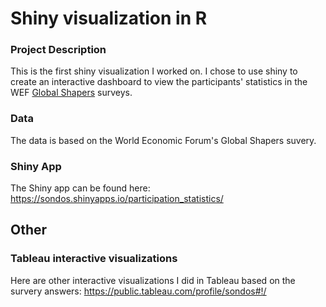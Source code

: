 # Shiny visualization in R

### Project Description

This is the first shiny visualization I worked on. 
I chose to use shiny to create an interactive dashboard to view the participants' statistics in the WEF [Global Shapers](https://www.globalshapers.org/)
 surveys.


### Data
The data is based on the World Economic Forum's Global Shapers suvery. 

### Shiny App
The Shiny app can be found here: 
https://sondos.shinyapps.io/participation_statistics/

## Other
### Tableau interactive visualizations
Here are other interactive visualizations I did in Tableau based on the survery answers: 
https://public.tableau.com/profile/sondos#!/

